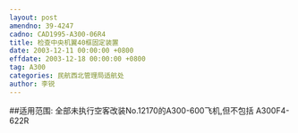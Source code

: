 ```yaml
---
layout: post
amendno: 39-4247
cadno: CAD1995-A300-06R4
title: 检查中央机翼40框固定装置
date: 2003-12-11 00:00:00 +0800
effdate: 2003-12-18 00:00:00 +0800
tag: A300
categories: 民航西北管理局适航处
author: 李锐
---
```


##适用范围:
全部未执行空客改装No.12170的A300-600飞机,但不包括 A300F4-622R

